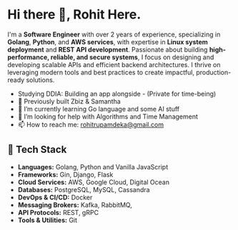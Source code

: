 # Hi there 👋, Rohit Here. 
I'm a **Software Engineer** with over 2 years of experience, specializing in **Golang**, **Python**, and **AWS services**, with expertise in **Linux system deployment** and **REST API development**. Passionate about building **high-performance, reliable, and secure systems**, I focus on designing and developing scalable APIs and efficient backend architectures. I thrive on leveraging modern tools and best practices to create impactful, production-ready solutions.

- Studying DDIA: Building an app alongside - (Private for time-being)
- 🔭 Previously built Zbiz & Samantha
- 🌱 I’m currently learning Go language and some AI stuff
- 🤔 I’m looking for help with Algorithms and Time Management
- 📫 How to reach me: rohitrupamdeka@gmail.com

## 🔧 Tech Stack
- **Languages:** Golang, Python and Vanilla JavaScript
- **Frameworks:** Gin, Django, Flask
- **Cloud Services:** AWS, Google Cloud, Digital Ocean
- **Databases:** PostgreSQL, MySQL, Cassandra
- **DevOps & CI/CD:** Docker
- **Messaging Brokers:** Kafka, RabbitMQ,
- **API Protocols:** REST, gRPC
- **Tools & Utilities:** Git
